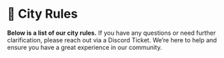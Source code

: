# 📔 City Rules

**Below is a list of our city rules.** If you have any questions or need further clarification, please reach out via a Discord Ticket. We’re here to help and ensure you have a great experience in our community.
